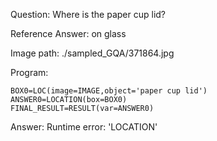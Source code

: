 Question: Where is the paper cup lid?

Reference Answer: on glass

Image path: ./sampled_GQA/371864.jpg

Program:

```
BOX0=LOC(image=IMAGE,object='paper cup lid')
ANSWER0=LOCATION(box=BOX0)
FINAL_RESULT=RESULT(var=ANSWER0)
```
Answer: Runtime error: 'LOCATION'

